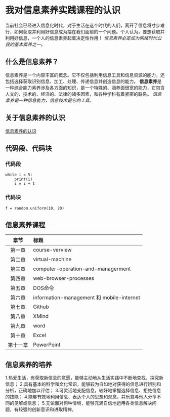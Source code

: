 # 我对信息素养实践课程的认识  
当前社会已经进入信息化时代，对于生活在这个时代的人们，离开了信息将寸步难行，如何获取并利用好信息成为摆在我们面前的一个问题。个人认为，要想获取并利用好信息，一个人的信息素养起着决定性作用！
 *信息素养必定成为网络时代公民的基本素养之一。*  
## 什么是信息素养？  
  信息素养是一个内容丰富的概念。它不仅包括利用信息工具和信息资源的能力，还包括选择获取识别信息、加工、处理、传递信息并创造信息的能力。
  **信息素养**是一种综合能力素养涉及各方面的知识，是一个特殊的、涵养面很宽的能力，它包含人文的、技术的、经济的、法律的诸多因素，和各种学科有着紧密的联系。
  *信息素养是一种信息能力，信息技术是它的工具。*  
## 关于信息素养的认识  
[信息素养的认识](https://wenku.baidu.com/view/56d6a593dd88d0d233d46a40.html)
## 代码段、代码块  
### 代码段  
```i = 1 
while i < 5: 
    print(i) 
    i = i + 1 
```
### 代码块  
`f = random.uniform(10, 20) 
`
## 信息素养课程  
|章节|标题|
|:-:|:-|
|第一章|course-verview|
|第二章|virtual-machine|
|第三章|computer-operation-and-managerment|
|第四章|web-browser-processes|
|第五章|DOS命令|
|第六章|information-management 和 mobile-internet|
|第七章|Github|
|第八章|XMind|
|第九章|word|
|第十章|Excel|
|第十一章|PowerPoint|  
## 信息素养的培养  
1.热爱生活，有获取新信息的意愿，能够主动地从生活实践中不断地查找、探究新信息；
2.具有基本的科学和文化常识，能够较为自如地对获得的信息进行辨别和分析，正确地加以评估；
3.可灵活地支配信息，较好地掌握选择信息、拒绝信息的技能；
4.能够有效地利用信息、表达个人的思想和观念，并乐意与他人分享不同的见解或信息；
5.无论面对何种情境，能够充满自信地运用各类信息解决问题，有较强的创新意识和进取精神。  
